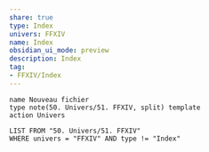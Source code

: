 ```yaml
---  
share: true  
type: Index  
univers: FFXIV  
name: Index  
obsidian_ui_mode: preview  
description: Index  
tag:   
- FFXIV/Index  
---  
```

  
```button  
name Nouveau fichier  
type note(50. Univers/51. FFXIV, split) template  
action Univers  
```  
  
  
```dataview  
LIST FROM "50. Univers/51. FFXIV"  
WHERE univers = "FFXIV" AND type != "Index"  
```